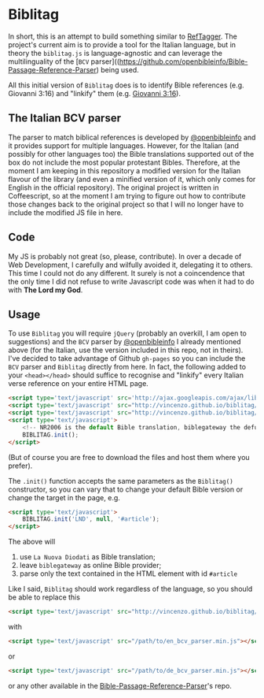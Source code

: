 # Biblitag

In short, this is an attempt to build something similar to [RefTagger](http://reftagger.com/).
The project's current aim is to provide a tool for the Italian language, but in theory the `biblitag.js` is language-agnostic and can leverage the multilinguality of the [`BCV` parser]((https://github.com/openbibleinfo/Bible-Passage-Reference-Parser) being used.

All this initial version of `Biblitag` does is to identify Bible references (e.g. Giovanni 3:16) and "linkify" them (e.g. [Giovanni 3:16](https://www.biblegateway.com/passage/?search=John.3.16&version=NR2006)).

## The Italian BCV parser

The parser to match biblical references is developed by [@openbibleinfo](https://github.com/openbibleinfo) and it provides support for multiple languages. However, for the Italian (and possibly for other languages too) the Bible translations supported out of the box do not include the most popular protestant Bibles. Therefore, at the moment I am keeping in this repository a modified version for the Italian flavour of the library (and even a minified version of it, which only comes for English in the official repository). The original project is written in Coffeescript, so at the moment I am trying to figure out how to contribute those changes back to the original project so that I will no longer have to include the modified JS file in here.

## Code

My JS is probably not great (so, please, contribute). In over a decade of Web Development, I carefully and wilfully avoided it, delegating it to others. 
This time I could not do any different. It surely is not a coincendence that the only time I did not refuse to write Javascript code was when it had to do with **The Lord my God**.

## Usage

To use `Biblitag` you will require `jQuery` (probably an overkill, I am open to suggestions) and the `BCV` parser by [@openbibleinfo](https://github.com/openbibleinfo) I already mentioned above (for the Italian, use the version included in this repo, not in theirs). I've decided to take advantage of Github `gh-pages` so you can include the `BCV` parser and `Biblitag` directly from here. In fact, the following added to your `<head></head>` should suffice to recognise and "linkify" every Italian verse reference on your entire HTML page.

```html
<script type='text/javascript' src='http://ajax.googleapis.com/ajax/libs/jquery/1.4.2/jquery.min.js'></script>
<script type='text/javascript' src="http://vincenzo.github.io/biblitag/bcv/it_bcv_parser.min.js"></script>
<script type='text/javascript' src="http://vincenzo.github.io/biblitag/biblitag.js"></script>
<script type='text/javascript'>
    <!-- NR2006 is the default Bible translation, biblegateway the defualt online Bible provider, and 'body' the default target in the HTML document -->
    BIBLITAG.init();
</script>
```

(But of course you are free to download the files and host them where you prefer).

The `.init()` function accepts the same parameters as the `Biblitag()` constructor, so you can vary that to change your default Bible version or change the target in the page, e.g.

```html
<script type='text/javascript'>
    BIBLITAG.init('LND', null, '#article');
</script>
```

The above will

1. use `La Nuova Diodati` as Bible translation;
2. leave `biblegateway` as online Bible provider;
3. parse only the text contained in the HTML element with id `#article`

Like I said, `Biblitag` should work regardless of the language, so you should be able to replace this

```html
<script type='text/javascript' src="http://vincenzo.github.io/biblitag/bcv/it_bcv_parser.min.js"></script>
```

with 

```html
<script type='text/javascript' src="/path/to/en_bcv_parser.min.js"></script>
```

or 

```html
<script type='text/javascript' src="/path/to/de_bcv_parser.min.js"></script>
```

or any other available in the [Bible-Passage-Reference-Parser](github.com/openbibleinfo/Bible-Passage-Reference-Parser)'s repo.
